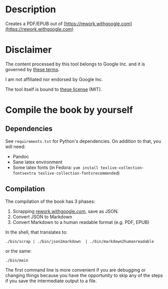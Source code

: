 # Description 
Creates a PDF/EPUB out of [https://rework.withgoogle.com](https://rework.withgoogle.com)

# Disclaimer

The content processed by this tool belongs to Google Inc. and it is governed by [these terms](https://rework.withgoogle.com/terms/).

I am not affiliated nor endorsed by Google Inc.

The tool itself is bound to [these license](LICENSE.md) (MIT).

# Compile the book by yourself

## Dependencies

See `requirements.txt` for Python's dependencies. On addition to that, you will
need:
- Pandoc
- Sane latex environment
- Some latex fonts (in Fedora: `yum install texlive-collection-fontsextra texlive-collection-fontsrecommended`)

## Compilation

The compilation of the book has 3 phases:

1. Scrapping [rework.withgoogle.com](rework.withgoogle.com), save as JSON.
2. Convert JSON to Markdown
3. Convert Markdown to a human readable format (e.g. PDF, EPUB)

In the shell, that translates to:

```shell
./bin/scrap | ./bin/json2markdown  | ./bin/markdown2humanreadable
```

or the same:

```shell
./bin/main
```

The first command line is more convenient if you are debugging or changing
things because you have the opportunity to skip any of the steps if you save
the intermediate output to a file.
